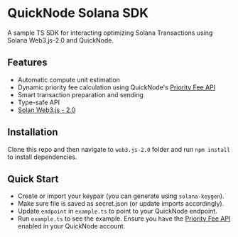 # QuickNode Solana SDK

A sample TS SDK for interacting optimizing Solana Transactions using Solana Web3.js-2.0 and QuickNode.

## Features

- Automatic compute unit estimation
- Dynamic priority fee calculation using QuickNode's [Priority Fee API](https://marketplace.quicknode.com/add-on/solana-priority-fee)
- Smart transaction preparation and sending
- Type-safe API
- [Solan Web3.js - 2.0](https://github.com/solana-labs/solana-web3.js)

## Installation

Clone this repo and then navigate to `web3.js-2.0` folder and run `npm install` to install dependencies. 

## Quick Start

- Create or import your keypair (you can generate using `solana-keygen`). 
- Make sure file is saved as secret.json (or update imports accordingly).
- Update `endpoint` in `example.ts` to point to your QuickNode endpoint.
- Run `example.ts` to see the example. Ensure you have the [Priority Fee API](https://marketplace.quicknode.com/add-on/solana-priority-fee) enabled in your QuickNode account.
